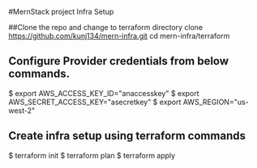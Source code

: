 #MernStack project Infra Setup

##Clone the repo and change to terraform directory
clone https://github.com/kunj134/mern-infra.git
cd mern-infra/terraform

## Configure Provider credentials from below commands.
$ export AWS_ACCESS_KEY_ID="anaccesskey"
$ export AWS_SECRET_ACCESS_KEY="asecretkey"
$ export AWS_REGION="us-west-2"

## Create infra setup using terraform commands
$ terraform init
$ terraform plan
$ terraform apply
